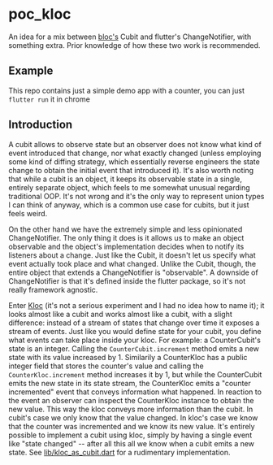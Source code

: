 # poc_kloc

An idea for a mix between [bloc's](https://bloclibrary.dev/#/) Cubit and flutter's ChangeNotifier, with something extra. Prior knowledge of how these two work is recommended.

## Example

This repo contains just a simple demo app with a counter, you can just `flutter run` it in chrome

## Introduction

A cubit allows to observe state but an observer does not know what kind of event introduced that change, nor what exactly changed (unless employing some kind of diffing strategy, which essentially reverse engineers the state change to obtain the initial event that introduced it). It's also worth noting that while a cubit is an object, it keeps its observable state in a single, entirely separate object, which feels to me somewhat unusual regarding traditional OOP. It's not wrong and it's the only way to represent union types I can think of anyway, which is a common use case for cubits, but it just feels weird.

On the other hand we have the extremely simple and less opinionated ChangeNotifier. The only thing it does is it allows us to make an object observable and the object's implementation decides when to notify its listeners about a change. Just like the Cubit, it doesn't let us specify what event actually took place and what changed. Unlike the Cubit, though, the entire object that extends a ChangeNotifier is "observable". A downside of ChangeNotifier is that it's defined inside the flutter package, so it's not really framework agnostic.

Enter [Kloc](lib/kloc.dart) (it's not a serious experiment and I had no idea how to name it); it looks almost like a cubit and works almost like a cubit, with a slight difference: instead of a stream of states that change over time it exposes a stream of events. Just like you would define state for your cubit, you define what events can take place inside your kloc. For example: a CounterCubit's state is an integer. Calling the `CounterCubit.increment` method emits a new state with its value increased by 1. Similarily a CounterKloc has a public integer field that stores the counter's value and calling the `CounterKloc.increment` method increases it by 1, but while the CounterCubit emits the new state in its state stream, the CounterKloc emits a "counter incremented" event that conveys information what happened. In reaction to the event an observer can inspect the CounterKloc instance to obtain the new value. This way the kloc conveys more information than the cubit. In cubit's case we only know that the value changed. In kloc's case we know that the counter was incremented and we know its new value. It's entirely possible to implement a cubit using kloc, simply by having a single event like "state changed" -- after all this all we know when a cubit emits a new state. See [lib/kloc_as_cubit.dart](lib/kloc_as_cubit.dart) for a rudimentary implementation.
